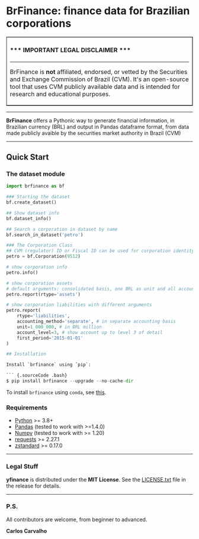 # BrFinance: finance data for Brazilian corporations


<table border=1 cellpadding=10><tr><td>

#### \*\*\* IMPORTANT LEGAL DISCLAIMER \*\*\*

---

BrFinance is **not** affiliated, endorsed, or vetted by the Securities and
Exchange Commission of Brazil (CVM). It's an open-source tool that uses CVM
publicly available data and is intended for research and educational
purposes.

</td></tr></table>

---

**BrFinance** offers a Pythonic way to generate financial information, in
Brazilian currency (BRL) and output in Pandas dataframe format, from data made
publicly avaible by the securities market authority in Brazil (CVM)

---

## Quick Start

### The dataset module

```python
import brfinance as bf

### Starting the dataset
bf.create_dataset()

## Show dataset info
bf.dataset_info()

## Search a corporation in dataset by name
bf.search_in_dataset('petro')

### The Corporation Class
## CVM (regulator) ID or Fiscal ID can be used for corporation identity
petro = bf.Corporation(9512)

# show corporation info
petro.info()

# show corporation assets
# default arguments: consolidated basis, one BRL as unit and all accounts
petro.report(rtype='assets')

# show corporation liabilities with different arguments
petro.report(
    rtype='liabilities',
    accounting_method='separate', # in separate accounting basis
    unit=1_000_000, # in BRL million
    account_level=3, # show account up to level 3 of detail
    first_period='2015-01-01'
)

## Installation

Install `brfinance` using `pip`:

``` {.sourceCode .bash}
$ pip install brfinance --upgrade --no-cache-dir
```

To install `brfinance` using `conda`, see
[this](https://anaconda.org/carloscarvalho/brfinance).

### Requirements

-   [Python](https://www.python.org) \>= 3.8+
-   [Pandas](https://github.com/pydata/pandas) (tested to work with \>=1.4.0)
-   [Numpy](http://www.numpy.org) (tested to work with \>= 1.20)
-   [requests](http://docs.python-requests.org/en/master/) \>= 2.27.1
-   [zstandard](https://pypi.org/project/zstandard/) \>= 0.17.0


---

### Legal Stuff

**yfinance** is distributed under the **MIT License**. See
the [LICENSE.txt](./LICENSE.txt) file in the release for details.

---

### P.S.

All contributors are welcome, from beginner to advanced.

**Carlos Carvalho**
